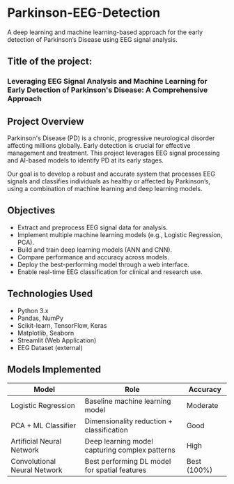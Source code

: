 # Parkinson-EEG-Detection
A deep learning and machine learning-based approach for the early detection of Parkinson’s Disease using EEG signal analysis.

## Title of the project: 
### Leveraging EEG Signal Analysis and Machine Learning for Early Detection of Parkinson's Disease: A Comprehensive Approach

## Project Overview
Parkinson's Disease (PD) is a chronic, progressive neurological disorder affecting millions globally. Early detection is crucial for effective management and treatment. This project leverages EEG signal processing and AI-based models to identify PD at its early stages.

Our goal is to develop a robust and accurate system that processes EEG signals and classifies individuals as healthy or affected by Parkinson’s, using a combination of machine learning and deep learning models.

## Objectives
* Extract and preprocess EEG signal data for analysis.
* Implement multiple machine learning models (e.g., Logistic Regression, PCA).
* Build and train deep learning models (ANN and CNN).
* Compare performance and accuracy across models.
* Deploy the best-performing model through a web interface.
* Enable real-time EEG classification for clinical and research use.

## Technologies Used
* Python 3.x
* Pandas, NumPy
* Scikit-learn, TensorFlow, Keras
* Matplotlib, Seaborn
* Streamlit (Web Application)
* EEG Dataset (external)

## Models Implemented

| Model                        | Role                             |  Accuracy                  |     
|---------------------         |---------------------------------               |----------------------------|
| Logistic Regression	         | Baseline machine learning model	              | Moderate                   |
| PCA + ML Classifier          |Dimensionality reduction + classification	      | Good
| Artificial Neural Network	   | Deep learning model capturing complex patterns |	High
| Convolutional Neural Network |	Best performing DL model for spatial features	| Best (100%)
